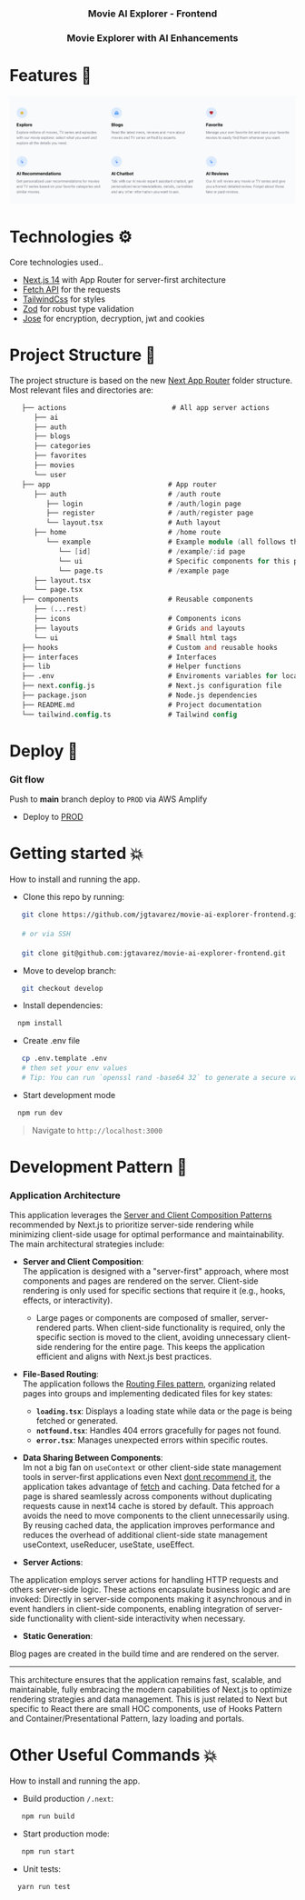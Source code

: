 <div align="center">
  <h3 align="center"> <b>Movie AI Explorer - Frontend</b> </h3>
  <h3 align="center">Movie Explorer with AI Enhancements</h3> 
</div>

# Features 🌟

<img src=".github/features.png" alt="features" />

# Technologies ⚙️

Core technologies used..

- [Next.js 14](https://nextjs.org) with App Router for server-first architecture
- [Fetch API](https://developer.mozilla.org/en-US/docs/Web/API/Fetch_API) for the requests
- [TailwindCss](https://tailwindcss.com) for styles 
- [Zod](https://zod.dev) for robust type validation
- [Jose](https://www.npmjs.com/package/jose) for encryption, decryption, jwt and cookies

# Project Structure 📐

The project structure is based on the new [Next App Router](https://nextjs.org/docs/app) folder structure.
Most relevant files and directories are:

```v
   ├── actions                          # All app server actions
      ├── ai
      ├── auth
      ├── blogs
      ├── categories
      ├── favorites
      ├── movies
      └── user
   ├── app                             # App router
      ├── auth                         # /auth route
         ├── login                     # /auth/login page
         ├── register                  # /auth/register page
         └── layout.tsx                # Auth layout
      ├── home                         # /home route
         └── example                   # Example module (all follows the same)
            └── [id]                   # /example/:id page
            └── ui                     # Specific components for this page
            └── page.ts                # /example page
      ├── layout.tsx
      └── page.tsx
   ├── components                      # Reusable components
      ├── (...rest)
      ├── icons                        # Components icons
      ├── layouts                      # Grids and layouts
      └── ui                           # Small html tags
   ├── hooks                           # Custom and reusable hooks
   ├── interfaces                      # Interfaces
   ├── lib                             # Helper functions
   ├── .env                            # Enviroments variables for local
   ├── next.config.js                  # Next.js configuration file
   ├── package.json                    # Node.js dependencies
   ├── README.md                       # Project documentation
   └── tailwind.config.ts              # Tailwind config
```

# Deploy 🚀

### Git flow

Push to **main** branch deploy to `PROD` via AWS Amplify

- Deploy to [PROD](https://main.d1ugsktwkzh3x3.amplifyapp.com/)

# Getting started 💥

How to install and running the app.

- Clone this repo by running:

```bash
   git clone https://github.com/jgtavarez/movie-ai-explorer-frontend.git

   # or via SSH

   git clone git@github.com:jgtavarez/movie-ai-explorer-frontend.git
```

- Move to develop branch:

```bash
   git checkout develop
```

- Install dependencies:

```bash
  npm install
```

- Create .env file

```bash
   cp .env.template .env
   # then set your env values
   # Tip: You can run `openssl rand -base64 32` to generate a secure value for AUTH_SECRET
```

- Start development mode

```bash
  npm run dev
```

> Navigate to `http://localhost:3000`

# Development Pattern 📝

### Application Architecture

This application leverages the [Server and Client Composition Patterns](https://nextjs.org/docs/app/building-your-application/rendering/composition-patterns) recommended by Next.js to prioritize server-side rendering while minimizing client-side usage for optimal performance and maintainability. The main architectural strategies include:

- **Server and Client Composition**:  
  The application is designed with a "server-first" approach, where most components and pages are rendered on the server. Client-side rendering is only used for specific sections that require it (e.g., hooks, effects, or interactivity).

  - Large pages or components are composed of smaller, server-rendered parts. When client-side functionality is required, only the specific section is moved to the client, avoiding unnecessary client-side rendering for the entire page. This keeps the application efficient and aligns with Next.js best practices.

- **File-Based Routing**:  
  The application follows the [Routing Files pattern](https://nextjs.org/docs/app/getting-started/project-structure#routing-files), organizing related pages into groups and implementing dedicated files for key states:

  - **`loading.tsx`**: Displays a loading state while data or the page is being fetched or generated.
  - **`notfound.tsx`**: Handles 404 errors gracefully for pages not found.
  - **`error.tsx`**: Manages unexpected errors within specific routes.

- **Data Sharing Between Components**:  
  Im not a big fan on `useContext` or other client-side state management tools in server-first applications even Next [dont recommend it](https://nextjs.org/docs/app/building-your-application/rendering/composition-patterns#sharing-data-between-components), the application takes advantage of [fetch](https://nextjs.org/docs/14/app/api-reference/functions/fetch) and caching. Data fetched for a page is shared seamlessly across components without duplicating requests cause in next14 cache is stored by default. This approach avoids the need to move components to the client unnecessarily using.
  By reusing cached data, the application improves performance and reduces the overhead of additional client-side state management useContext, useReducer, useState, useEffect.

- **Server Actions**:

The application employs server actions for handling HTTP requests and others server-side logic. These actions encapsulate business logic and are invoked:
Directly in server-side components making it asynchronous and in event handlers in client-side components, enabling  integration of server-side functionality with client-side interactivity when necessary.

- **Static Generation**:

Blog pages are created in the build time and are rendered on the server.

---

This architecture ensures that the application remains fast, scalable, and maintainable, fully embracing the modern capabilities of Next.js to optimize rendering strategies and data management. This is just related to Next but specific to React there are small HOC components, use of Hooks Pattern and Container/Presentational Pattern, lazy loading and portals.

# Other Useful Commands 💥

How to install and running the app.

- Build production `/.next`:

```bash
   npm run build
```

- Start production mode:

```bash
   npm run start
```

- Unit tests:

```bash
  yarn run test
```